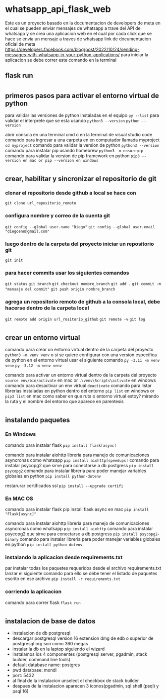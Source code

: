 # whatsapp_api_flask_web
Este es un proyecto basado en la documentacion de developers de meta
en el cual se pueden enviar mensajes de whatsapp a trave del API de whatsapp
y se crea una aplicacion web en el cual por cada click que se hace se envia un mensaje a traves de whatsapp
link de documentacion oficial de meta
https://developers.facebook.com/blog/post/2022/10/24/sending-messages-with-whatsapp-in-your-python-applications/
para iniciar la aplicacion se debe correr este comando en la terminal
## flask run

# ####################################################################

## primeros pasos para activar el entorno virtual de python

para validar las versiones de python instaladas en el equipo
`py --list`
para validar el interprete que se esta usando
`python3 --version`
`python --version`

abrir consola en una terminal cmd o en la terminal de visual studio code
comando para ingresar a una carpeta en en computador llamada myproject
`cd myproject`
comando para validar la version de python
`python3 --version`
comando para instalar pip usando homebrew
`python3 -m ensurepip`
comando para validar la version de pip framework en python
`pip3 --version en mac or pip --version en windows`

# ####################################################################
## crear, habilitar y sincronizar el repositorio de git

### clonar el repositorio desde github a local se hace con 
`git clone url_repositorio_remoto`

### configura nombre y correo de la cuenta git
`git config --global user.name "Diego"`
`git config --global user.email "diegoenn@gmail.com"`

### luego dentro de la carpeta del proyecto iniciar un repositorio git
`git init`

### para hacer commits usar los siguientes comandos
`git status`
`git branch`
`git checkout nombre_branch`
`git add .`
`git commit -m "mensaje del commit"`
`git push origin nombre_branch`

### agrega un repositorio remoto de github a la consola local, debe hacerse dentro de la carpeta local
`git remote add origin url_rositorio_github`
`git remote -v`
`git log`



# ####################################################################
## crear un entorno virtual

comando para crear un entorno virtual dentro de la carpeta del proyecto
`python3 -m venv venv`
o si se quiere configurar con una version especifica de python en el entorno virtual usar el siguiente comando
`py -3.11 -m venv venv`
`py -3.12 -m venv venv`

comando para activar un entorno virtual dentro de la carpeta del proyecto
`source env/bin/activate` en mac or `.\venv\Scripts\activate` en windows
comando para desactivar un env virtual
`deactivate`
comando para listar librerias instaladas en python dentro del entorno
`pip list` en windows or `pip3 list` en mac
como saber en que ruta o entorno virtual estoy?
mirando la ruta y el nombre del entorno que aparece en parentesis

# ############################################################################
## instalando paquetes

### En Windows
comando para instalar flask
`pip install flask[async]`

comando para instalar aiohttp libreria para manejo de comunicaciones asyncronas como whatsapp
`pip install aiohttp[speedups]`
comando para instalar psycopg2 que sirve para conectarse a db postgress
`pip install psycopg2`
comando para instalar libreria para poder manejar variables globales en python
`pip install python-dotenv`

restarurar certificados ssl
`pip install --upgrade certifi`

### En MAC OS

comando para instalar flask
pip install flask async en mac `pip install "Flask[async]"`

comando para instalar aiohttp libreria para manejo de comunicaciones asyncronas como whatsapp
`pip install aiohttp`
comando para instalar psycopg2 que sirve para conectarse a db postgress
`pip install psycopg2-binary`
comando para instalar libreria para poder manejar variables globales en python
`pip install python-dotenv`

### instalando la aplicacion desde requirements.txt
par instalar todas los paquetes requeridos desde el archivo requirements.txt lanzar el siguiente comando
para ello se debe tener el listado de paquetes escrito en ese archivo
`pip install -r requirements.txt`

### corriendo la aplicacion
comando para correr flask
`flask run`

# ############################################################################
## instalacion de base de datos

- instalacion de db postgresql
- descargar postgresql version 16 extension dmg de edb o superior de postgresql.org son como 360 megas
- instalar la db en la laptop siguiendo el wizard
- instalamos los 4 componentes (postgresql server, pgadmin, stack builder, command line tools)
- default database name: postgres
- pwd database: mondi 
- port: 5432
- al final de la instalacion unselect el checkbox de stack builder
- despues de la instalacion aparecen 3 iconos(pgadmin, sql shell (psql) y psql 16)

# #############################################################
